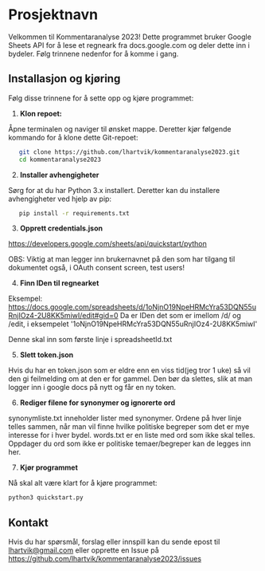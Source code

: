 # Prosjektnavn

Velkommen til Kommentaranalyse 2023! Dette programmet bruker Google Sheets API for å lese et regneark fra 
docs.google.com og deler dette inn i bydeler. Følg trinnene nedenfor for å komme i gang.

## Installasjon og kjøring

Følg disse trinnene for å sette opp og kjøre programmet:

1. **Klon repoet:**

Åpne terminalen og naviger til ønsket mappe. Deretter kjør følgende kommando for å klone dette Git-repoet:

```sh
   git clone https://github.com/lhartvik/kommentaranalyse2023.git
   cd kommentaranalyse2023
```

2. **Installer avhengigheter**
   
Sørg for at du har Python 3.x installert. Deretter kan du installere avhengigheter ved hjelp av pip:
```sh
   pip install -r requirements.txt
```

3. **Opprett credentials.json**

https://developers.google.com/sheets/api/quickstart/python

OBS: Viktig at man legger inn brukernavnet på den som har tilgang til dokumentet også, i OAuth consent screen, test users!

4. **Finn IDen til regnearket**

Eksempel: https://docs.google.com/spreadsheets/d/1oNjnO19NpeHRMcYra53DQN55uRnjIOz4-2U8KK5miwI/edit#gid=0
Da er IDen det som er imellom /d/ og /edit, i eksempelet '1oNjnO19NpeHRMcYra53DQN55uRnjIOz4-2U8KK5miwI'

Denne skal inn som første linje i spreadsheetId.txt

5. **Slett token.json**

Hvis du har en token.json som er eldre enn en viss tid(jeg tror 1 uke) så vil den gi feilmelding om at den er for gammel. 
Den bør da slettes, slik at man logger inn i google docs på nytt og får en ny token.

6. **Rediger filene for synonymer og ignorerte ord**

synonymliste.txt inneholder lister med synonymer. Ordene på hver linje telles sammen, når man vil finne hvilke politiske begreper som det er mye interesse for i hver bydel. 
words.txt er en liste med ord som ikke skal telles. Oppdager du ord som ikke er politiske temaer/begreper kan de legges inn her.

7. **Kjør programmet**

Nå skal alt være klart for å kjøre programmet:
  ```sh
  python3 quickstart.py
```
## Kontakt
Hvis du har spørsmål, forslag eller innspill kan du sende epost til lhartvik@gmail.com eller opprette en Issue på https://github.com/lhartvik/kommentaranalyse2023/issues
